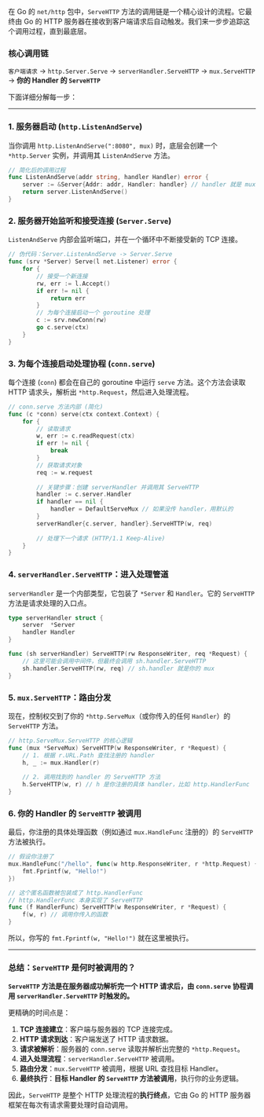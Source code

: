 在 Go 的 `net/http` 包中，`ServeHTTP` 方法的调用链是一个精心设计的流程。它最终由 Go 的 HTTP 服务器在接收到客户端请求后自动触发。我们来一步步追踪这个调用过程，直到最底层。

### 核心调用链

`客户端请求` → `http.Server.Serve` → `serverHandler.ServeHTTP` → `mux.ServeHTTP` → **你的 Handler 的 `ServeHTTP`**

下面详细分解每一步：

---

### 1. 服务器启动 (`http.ListenAndServe`)

当你调用 `http.ListenAndServe(":8080", mux)` 时，底层会创建一个 `*http.Server` 实例，并调用其 `ListenAndServe` 方法。

```go
// 简化后的调用过程
func ListenAndServe(addr string, handler Handler) error {
    server := &Server{Addr: addr, Handler: handler} // handler 就是 mux
    return server.ListenAndServe()
}
```

### 2. 服务器开始监听和接受连接 (`Server.Serve`)

`ListenAndServe` 内部会监听端口，并在一个循环中不断接受新的 TCP 连接。

```go
// 伪代码：Server.ListenAndServe -> Server.Serve
func (srv *Server) Serve(l net.Listener) error {
    for {
        // 接受一个新连接
        rw, err := l.Accept()
        if err != nil {
            return err
        }
        // 为每个连接启动一个 goroutine 处理
        c := srv.newConn(rw)
        go c.serve(ctx)
    }
}
```

### 3. 为每个连接启动处理协程 (`conn.serve`)

每个连接 (`conn`) 都会在自己的 goroutine 中运行 `serve` 方法。这个方法会读取 HTTP 请求头，解析出 `*http.Request`，然后进入处理流程。

```go
// conn.serve 方法内部 (简化)
func (c *conn) serve(ctx context.Context) {
    for {
        // 读取请求
        w, err := c.readRequest(ctx)
        if err != nil {
            break
        }
        // 获取请求对象
        req := w.request
        
        // 关键步骤：创建 serverHandler 并调用其 ServeHTTP
        handler := c.server.Handler
        if handler == nil {
            handler = DefaultServeMux // 如果没传 handler，用默认的
        }
        serverHandler{c.server, handler}.ServeHTTP(w, req)
        
        // 处理下一个请求 (HTTP/1.1 Keep-Alive)
    }
}
```

### 4. `serverHandler.ServeHTTP`：进入处理管道

`serverHandler` 是一个内部类型，它包装了 `*Server` 和 `Handler`。它的 `ServeHTTP` 方法是请求处理的入口点。

```go
type serverHandler struct {
    server  *Server
    handler Handler
}

func (sh serverHandler) ServeHTTP(rw ResponseWriter, req *Request) {
    // 这里可能会调用中间件，但最终会调用 sh.handler.ServeHTTP
    sh.handler.ServeHTTP(rw, req) // sh.handler 就是你的 mux
}
```

### 5. `mux.ServeHTTP`：路由分发

现在，控制权交到了你的 `*http.ServeMux`（或你传入的任何 `Handler`）的 `ServeHTTP` 方法。

```go
// http.ServeMux.ServeHTTP 的核心逻辑
func (mux *ServeMux) ServeHTTP(w ResponseWriter, r *Request) {
    // 1. 根据 r.URL.Path 查找注册的 handler
    h, _ := mux.Handler(r)
    
    // 2. 调用找到的 handler 的 ServeHTTP 方法
    h.ServeHTTP(w, r) // h 是你注册的具体 handler，比如 http.HandlerFunc
}
```

### 6. 你的 Handler 的 `ServeHTTP` 被调用

最后，你注册的具体处理函数（例如通过 `mux.HandleFunc` 注册的）的 `ServeHTTP` 方法被执行。

```go
// 假设你注册了
mux.HandleFunc("/hello", func(w http.ResponseWriter, r *http.Request) {
    fmt.Fprintf(w, "Hello!")
})

// 这个匿名函数被包装成了 http.HandlerFunc
// http.HandlerFunc 本身实现了 ServeHTTP
func (f HandlerFunc) ServeHTTP(w ResponseWriter, r *Request) {
    f(w, r) // 调用你传入的函数
}
```

所以，你写的 `fmt.Fprintf(w, "Hello!")` 就在这里被执行。

---

### 总结：`ServeHTTP` 是何时被调用的？

**`ServeHTTP` 方法是在服务器成功解析完一个 HTTP 请求后，由 `conn.serve` 协程调用 `serverHandler.ServeHTTP` 时触发的。**

更精确的时间点是：

1.  **TCP 连接建立**：客户端与服务器的 TCP 连接完成。
2.  **HTTP 请求到达**：客户端发送了 HTTP 请求数据。
3.  **请求被解析**：服务器的 `conn.serve` 读取并解析出完整的 `*http.Request`。
4.  **进入处理流程**：`serverHandler.ServeHTTP` 被调用。
5.  **路由分发**：`mux.ServeHTTP` 被调用，根据 URL 查找目标 Handler。
6.  **最终执行**：**目标 Handler 的 `ServeHTTP` 方法被调用**，执行你的业务逻辑。

因此，`ServeHTTP` 是整个 HTTP 处理流程的**执行终点**，它由 Go 的 HTTP 服务器框架在每次有请求需要处理时自动调用。
